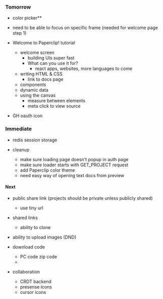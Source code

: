 ### Tomorrow


- color picker**
- need to be able to focus on specific frame (needed for welcome page step 1)

- Welcome to Paperclip! tutorial
  - welcome screen
    - building UIs super fast
    - What can you use it for?
      - react apps, websites, more languages to come
  - writing HTML & CSS
    - link to docs page
  - components
  - dynamic data
  - using the canvas
    - measure between elements
    - meta click to view source

- GH oauth icon


### Immediate

- redis session storage

- cleanup
  - make sure loading page doesn't popup in auth page
  - make sure loader starts with GET_PROJECT request
  - add Paperclip color theme
  - need easy way of opening text docs from preview

#### Next

- public share link (projects should be private unless publicly shared)
  - use tiny url

- shared links
  - ability to clone

- ability to upload images (DND)
- download code
  - PC code zip code
  - 

- collaboration
  - CRDT backend
  - presense icons
  - cursor icons

